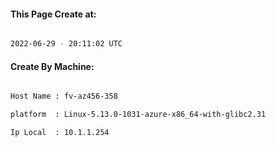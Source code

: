 
   
#### This Page Create at:

```bash

2022-06-29 - 20:11:02 UTC

```

#### Create By Machine:

```bash

Host Name : fv-az456-358

platform  : Linux-5.13.0-1031-azure-x86_64-with-glibc2.31

Ip Local  : 10.1.1.254

```

